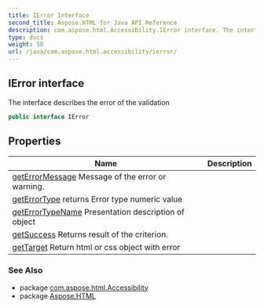 ```yaml
---
title: IError Interface
second_title: Aspose.HTML for Java API Reference
description: com.aspose.html.Accessibility.IError interface. The interface describes the error of the validation
type: docs
weight: 50
url: /java/com.aspose.html.accessibility/ierror/
---
```

## IError interface

The interface describes the error of the validation

```java
public interface IError
```

## Properties

| Name | Description |
| --- | --- |
| [getErrorMessage](../../com.aspose.html.accessibility/ierror/errormessage/) Message of the error or warning. |
| [getErrorType](../../com.aspose.html.accessibility/ierror/errortype/) returns Error type numeric value |
| [getErrorTypeName](../../com.aspose.html.accessibility/ierror/errortypename/) Presentation description of object |
| [getSuccess](../../com.aspose.html.accessibility/ierror/success/) Returns result of the criterion. |
| [getTarget](../../com.aspose.html.accessibility/ierror/target/) Return html or css object with error |

### See Also

* package [com.aspose.html.Accessibility](../../com.aspose.html.accessibility/)
* package [Aspose.HTML](../../)
